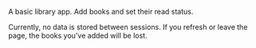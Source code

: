 A basic library app. Add books and set their read status.

Currently, no data is stored between sessions. If you refresh or leave the page, the books you've added will be lost.
